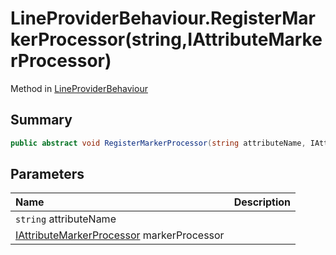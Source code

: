 # LineProviderBehaviour.RegisterMarkerProcessor(string,IAttributeMarkerProcessor)

Method in [LineProviderBehaviour](/docs/api/csharp/yarn.unity.lineproviderbehaviour.md)

## Summary



```csharp
public abstract void RegisterMarkerProcessor(string attributeName, IAttributeMarkerProcessor markerProcessor);
```

## Parameters

|Name|Description|
|:---|:---|
|`string` attributeName||
|[IAttributeMarkerProcessor](/docs/api/csharp/yarn.markup.iattributemarkerprocessor.md) markerProcessor||

